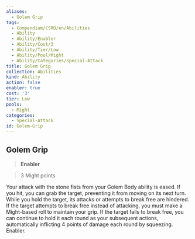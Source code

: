 ```yaml
---
aliases:
  - Golem Grip
tags:
  - Compendium/CSRD/en/Abilities
  - Ability
  - Ability/Enabler
  - Ability/Cost/3
  - Ability/Tier/Low
  - Ability/Pool/Might
  - Ability/Categories/Special-Attack
title: Golem Grip
collection: Abilities
kind: Ability
action: false
enabler: true
cost: '3'
tier: Low
pools:
  - Might
categories:
  - Special-Attack
id: Golem-Grip
---
```

## Golem Grip    
>**Enabler**    
>3 Might points  
    
Your attack with the stone fists from your Golem Body ability is eased. If you hit, you can grab the target, preventing it from moving on its next turn. While you hold the target, its attacks or attempts to break free are hindered. If the target attempts to break free instead of attacking, you must make a Might-based roll to maintain your grip. If the target fails to break free, you can continue to hold it each round as your subsequent actions, automatically inflicting 4 points of damage each round by squeezing. Enabler.
